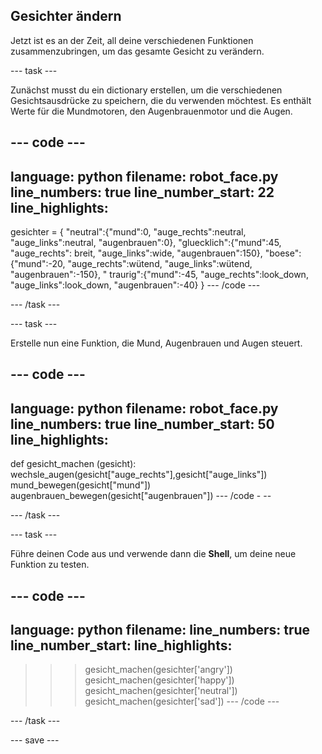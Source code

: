## Gesichter ändern

Jetzt ist es an der Zeit, all deine verschiedenen Funktionen zusammenzubringen, um das gesamte Gesicht zu verändern.

--- task ---

Zunächst musst du ein dictionary erstellen, um die verschiedenen Gesichtsausdrücke zu speichern, die du verwenden möchtest. Es enthält Werte für die Mundmotoren, den Augenbrauenmotor und die Augen.

--- code ---
---
language: python filename: robot_face.py line_numbers: true line_number_start: 22
line_highlights:
---

gesichter = { "neutral":{"mund":0, "auge_rechts":neutral, "auge_links":neutral, "augenbrauen":0}, "gluecklich":{"mund":45, "auge_rechts": breit, "auge_links":wide, "augenbrauen":150}, "boese":{"mund":-20, "auge_rechts":wütend, "auge_links":wütend, "augenbrauen":-150}, " traurig":{"mund":-45, "auge_rechts":look_down, "auge_links":look_down, "augenbrauen":-40} } --- /code ---

--- /task ---

--- task ---

Erstelle nun eine Funktion, die Mund, Augenbrauen und Augen steuert.

--- code ---
---
language: python filename: robot_face.py line_numbers: true line_number_start: 50
line_highlights:
---
def gesicht_machen (gesicht): wechsle_augen(gesicht["auge_rechts"],gesicht["auge_links"]) mund_bewegen(gesicht["mund"]) augenbrauen_bewegen(gesicht["augenbrauen"]) --- /code - --

--- /task ---

--- task ---

Führe deinen Code aus und verwende dann die **Shell**, um deine neue Funktion zu testen.

--- code ---
---
language: python filename: line_numbers: true line_number_start:
line_highlights:
---
> > > gesicht_machen(gesichter['angry']) gesicht_machen(gesichter['happy']) gesicht_machen(gesichter['neutral']) gesicht_machen(gesichter['sad']) --- /code ---

--- /task ---

--- save ---
